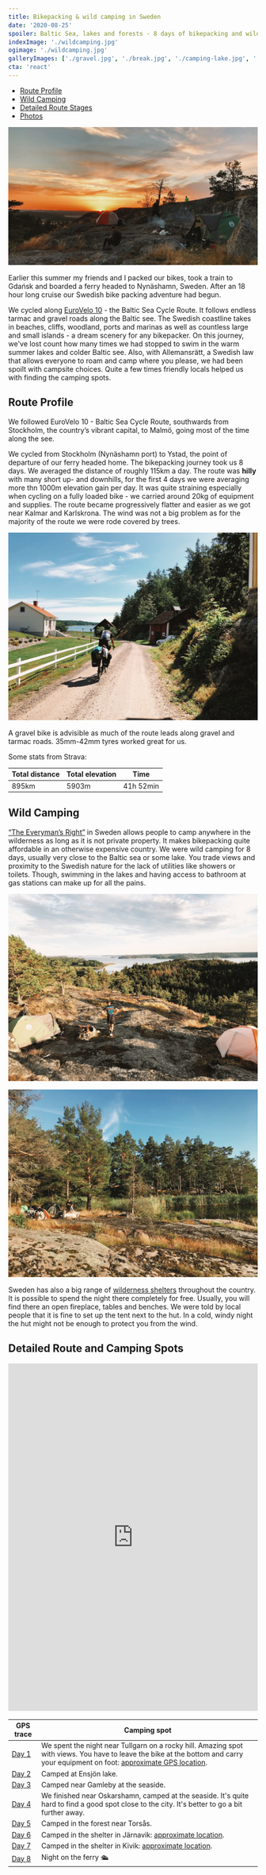 ```yaml
---
title: Bikepacking & wild camping in Sweden
date: '2020-08-25'
spoiler: Baltic Sea, lakes and forests - 8 days of bikepacking and wild camping adventure.
indexImage: './wildcamping.jpg'
ogimage: './wildcamping.jpg'
galleryImages: ['./gravel.jpg', './break.jpg', './camping-lake.jpg', './woods.jpg', './campsite.jpg', './lake.jpg', './cars.jpg', './town.jpg', './tarmac.jpg', './camping.jpg', './max.jpg',]
cta: 'react'
---
```


* [Route Profile](#route-profile)
* [Wild Camping](#wild-camping)
* [Detailed Route Stages](#detailed-route-stages)
* [Photos](#photos)

![Bikepacking in Sweden](./wildcamping.jpg)

Earlier this summer my friends and I packed our bikes, took a train to Gdańsk and boarded a ferry headed to Nynäshamn, Sweden. After an 18 hour long cruise our Swedish bike packing adventure had begun.

We cycled along [EuroVelo 10](https://en.eurovelo.com/ev10) - the Baltic Sea Cycle Route. It follows endless tarmac and gravel roads along the Baltic see. The Swedish coastline takes in beaches, cliffs, woodland, ports and marinas as well as countless large and small islands - a dream scenery for any bikepacker. On this journey, we've lost count how many times we had stopped to swim in the warm summer lakes and colder Baltic see. Also, with Allemansrätt, a Swedish law that allows everyone to roam and camp where you please, we had been spoilt with campsite choices. Quite a few times friendly locals helped us with finding the camping spots.

## Route Profile

We followed EuroVelo 10 - Baltic Sea Cycle Route, southwards from Stockholm, the country’s vibrant capital, to Malmö, going most of the time along the see.

We cycled from Stockholm (Nynäshamn port) to Ystad, the point of departure of our ferry headed home. The bikepacking journey took us 8 days. We averaged the distance of roughly 115km a day. The route was **hilly** with many short up- and downhills, for the first 4 days we were averaging more thn 1000m elevation gain per day. It was quite straining especially when cycling on a fully loaded bike - we carried around 20kg of equipment and supplies. The route became progressively flatter and easier as we got near Kalmar and Karlskrona. The wind was not a big problem as for the majority of the route we were rode covered by trees.

![Route](./town.jpg)

A gravel bike is advisible as much of the route leads along gravel and tarmac roads. 35mm-42mm tyres worked great for us.

Some stats from Strava:

| Total distance | Total elevation | Time      |
|----------------|-----------------|-----------|
| 895km          | 5903m           | 41h 52min |


## Wild Camping

[“The Everyman’s Right”](https://en.wikipedia.org/wiki/Freedom_to_roam) in Sweden allows people to camp anywhere in the wilderness as long as it is not private property. It makes bikepacking quite affordable in an otherwise expensive country. We were wild camping for 8 days, usually very close to the Baltic sea or some lake. You trade views and proximity to the Swedish nature for the lack of utilities like showers or toilets. Though, swimming in the lakes and having access to bathroom at gas stations can make up for all the pains.

![Camping 3](./campsite.jpg)

![Camping 1](./camping-lake.jpg)

Sweden has also a big range of [wilderness shelters](https://www.gone71.com/shelters-in-sweden/) throughout the country. It is possible to spend the night there completely for free. Usually, you will find there an open fireplace, tables and benches. We were told by local people that it is fine to set up the tent next to the hut. In a cold, windy night the hut might not be enough to protect you from the wind.


<image-gallery></image-gallery>



## Detailed Route and Camping Spots

<iframe src="https://ridewithgps.com/embeds?type=route&id=38399851&metricUnits=true&sampleGraph=true" style="width: 1px; min-width: 100%; height: 700px; border: none;" scrolling="no"></iframe>

| GPS trace                                             | Camping spot                                                                                                                                                                                             |
|-------------------------------------------------------|----------------------------------------------------------------------------------------------------------------------------------------------------------------------------------------------------------|
| [Day 1](https://www.strava.com/activities/3884215700) | We spent the night near Tullgarn on a rocky hill. Amazing spot with views. You have to leave the bike at the bottom and carry your equipment on foot: [approximate GPS location](https://bit.ly/2FVUD3L). |
| [Day 2](https://www.strava.com/activities/3889586064) | Camped at Ensjön lake.                                                                                                                                                                                   |
| [Day 3](https://www.strava.com/activities/3893201117) | Camped near Gamleby at the seaside.                                                                                                                                                                      |
| [Day 4](https://www.strava.com/activities/3898173911) | We finished near Oskarshamn, camped at the seaside. It's quite hard to find a good spot close to the city. It's better to go a bit further away.                                                         |
| [Day 5](https://www.strava.com/activities/3903372251) | Camped in the forest near Torsås.                                                                                                                                                                        |
| [Day 6](https://www.strava.com/activities/3907739263) | Camped in the shelter in Järnavik: [approximate location](https://www.google.com/maps/dir//56.174592000000004,15.079513000000002).                                                                        |
| [Day 7](https://www.strava.com/activities/3912610094) | Camped in the shelter in Kivik: [approximate location](https://www.google.com/maps/dir//55.6865063,14.2337752/@55.6765303,14.0841077,12z).                                                                |
| [Day 8](https://www.strava.com/activities/3916179399) | Night on the ferry 🛳                                                                                                                                                                                    |




